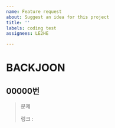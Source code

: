 ```yaml
---
name: Feature request
about: Suggest an idea for this project
title: ''
labels: coding test
assignees: LE2HE

---
```


BACKJOON
==========
00000번
---------
> 문제
> 
> 
> 
>
> 링크 :
